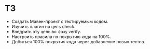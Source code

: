 # ТЗ
- Создать Мавен-проект с тестируемым кодом.
- Изучить плагин на цель check.
- Внедрить эту цель во фазу verify.
- Настроить правила по покрытию кода на 100%.
- Добиться 100% покрытия кода через добавление новых тестов.
